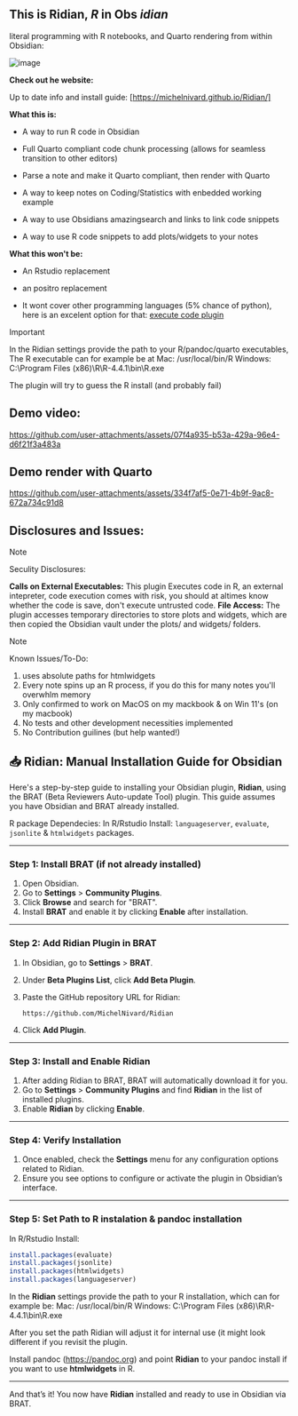 



## This is Ridian, _**R**_ in Obs _**idian**_

literal programming with R notebooks, and Quarto rendering from within Obsidian:

![image](https://github.com/user-attachments/assets/bf0c2809-e231-40d9-a047-e28c9d7a12c2)

**Check out he website:**

Up to date info and install guide:
[https://michelnivard.github.io/Ridian/]

**What this is:**

- A way to run R code in Obsidian
- Full Quarto compliant code chunk processing (allows for seamless transition to other editors)
- Parse a note and make it Quarto compliant, then render with Quarto
  
- A way to keep notes on Coding/Statistics with enbedded working example
- A way to use Obsidians amazingsearch and links to link code snippets
- A way to use R code snippets to add plots/widgets to your notes

**What this won't be:**

- An Rstudio replacement
- an positro replacement

- It wont cover other programming languages (5% chance of python), here is an excelent option for that: [execute code plugin](https://github.com/twibiral/obsidian-execute-code)

> [!IMPORTANT]
> In the Ridian settings provide the path to your R/pandoc/quarto executables, The R executable can for example be at Mac: /usr/local/bin/R Windows: C:\Program Files (x86)\R\R-4.4.1\bin\R.exe
> 
> The plugin will try to guess the R install (and probably fail)


## Demo video:


https://github.com/user-attachments/assets/07f4a935-b53a-429a-96e4-d6f21f3a483a


## Demo render with Quarto



https://github.com/user-attachments/assets/334f7af5-0e71-4b9f-9ac8-672a734c91d8


## Disclosures and Issues:



> [!NOTE]
>
> Seculity Disclosures:
> 
> **Calls on External Executables:** This plugin Executes code in R, an external intepreter, code execution comes with risk, you should at altimes know whether the code is save, don't execute untrusted code. 
> **File Access:** The plugin accesses temporary directories to store plots and widgets, which are then copied the Obsidian vault under the plots/ and widgets/ folders.


> [!NOTE]
> Known Issues/To-Do:
> 1. uses absolute paths for htmlwidgets
> 2. Every note spins up an R process, if you do this for many notes you'll overwhlm memory
> 3. Only confirmed to work on MacOS on my mackbook & on Win 11's (on my macbook)
> 4. No tests and other development necessities implemented
> 5. No Contribution guilines (but help wanted!)



## **📥 Ridian: Manual Installation Guide for Obsidian**

Here's a step-by-step guide to installing your Obsidian plugin, **Ridian**, using the BRAT (Beta Reviewers Auto-update Tool) plugin. This guide assumes you have Obsidian and BRAT already installed.


R package Dependecies: In R/Rstudio Install: `languageserver`, `evaluate`, `jsonlite` & `htmlwidgets` packages.

---

### Step 1: Install BRAT (if not already installed)

1. Open Obsidian.
2. Go to **Settings** > **Community Plugins**.
3. Click **Browse** and search for "BRAT".
4. Install **BRAT** and enable it by clicking **Enable** after installation.

---

### Step 2: Add Ridian Plugin in BRAT

1. In Obsidian, go to **Settings** > **BRAT**.
2. Under **Beta Plugins List**, click **Add Beta Plugin**.
3. Paste the GitHub repository URL for Ridian:
   
   ```
   https://github.com/MichelNivard/Ridian
   ```

4. Click **Add Plugin**.

---

### Step 3: Install and Enable Ridian

1. After adding Ridian to BRAT, BRAT will automatically download it for you.
2. Go to **Settings** > **Community Plugins** and find **Ridian** in the list of installed plugins.
3. Enable **Ridian** by clicking **Enable**.

---

### Step 4: Verify Installation

1. Once enabled, check the **Settings** menu for any configuration options related to Ridian. 
2. Ensure you see options to configure or activate the plugin in Obsidian’s interface.

---

### Step 5: Set Path to R instalation & pandoc installation

In R/Rstudio Install:

```r
install.packages(evaluate)
install.packages(jsonlite)
install.packages(htmlwidgets)
install.packages(languageserver)
```

In the **Ridian** settings provide the path to your R installation, which can for example be:
   Mac: /usr/local/bin/R
   Windows: C:\Program Files (x86)\R\R-4.4.1\bin\R.exe

After you set the path Ridian will adjust it for internal use (it might look different if you revisit the plugin.

Install pandoc (https://pandoc.org) and point **Ridian** to your pandoc install if you want to use **htmlwidgets** in R.

---

And that’s it! You now have **Ridian** installed and ready to use in Obsidian via BRAT.
